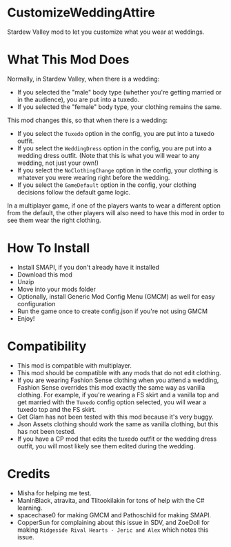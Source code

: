 # CustomizeWeddingAttire
Stardew Valley mod to let you customize what you wear at weddings.

# What This Mod Does
Normally, in Stardew Valley, when there is a wedding:
* If you selected the "male" body type (whether you're getting married or in the audience), you are put into a tuxedo.
* If you selected the "female" body type, your clothing remains the same.

This mod changes this, so that when there is a wedding:
* If you select the ``Tuxedo`` option in the config, you are put into a tuxedo outfit.
* If you select the ``WeddingDress`` option in the config, you are put into a wedding dress outfit. (Note that this is what you will wear to any wedding, not just your own!)
* If you select the ``NoClothingChange`` option in the config, your clothing is whatever you were wearing right before the wedding.
* If you select the ``GameDefault`` option in the config, your clothing decisions follow the default game logic.

In a multiplayer game, if one of the players wants to wear a different option from the default, the other players will also need to have this mod in order to see them wear the right clothing.

# How To Install
* Install SMAPI, if you don't already have it installed
* Download this mod
* Unzip
* Move into your mods folder
* Optionally, install Generic Mod Config Menu (GMCM) as well for easy configuration
* Run the game once to create config.json if you're not using GMCM
* Enjoy!

# Compatibility
* This mod is compatible with multiplayer.
* This mod should be compatible with any mods that do not edit clothing. 
* If you are wearing Fashion Sense clothing when you attend a wedding, Fashion Sense overrides this mod exactly the same way as vanilla clothing. For example, if you're wearing a FS skirt and a vanilla top and get married with the ``Tuxedo`` config option selected, you will wear a tuxedo top and the FS skirt. 
* Get Glam has not been tested with this mod because it's very buggy. 
* Json Assets clothing should work the same as vanilla clothing, but this has not been tested.
* If you have a CP mod that edits the tuxedo outfit or the wedding dress outfit, you will most likely see them edited during the wedding. 

# Credits
* Misha for helping me test.
* ManInBlack, atravita, and Tlitookilakin for tons of help with the C# learning.
* spacechase0 for making GMCM and Pathoschild for making SMAPI.
* CopperSun for complaining about this issue in SDV, and ZoeDoll for making ``Ridgeside Rival Hearts - Jeric and Alex`` which notes this issue.
